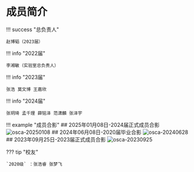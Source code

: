 # 成员简介

!!! success "总负责人"
    
    赵博韬（2023届）

!!! info "2022届"
    
    李湘敏（实验室总负责人）

!!! info "2023届"

    张浩 莫文博 王嘉欣

!!! info "2024届"

    张玥琦 孟千理 薛铭泽 范潇麟 张泽宇


!!! example "成员合影"
    ## 2025年01月08日-2024届正式成员合影
    ![osca-20250108](./osca-20250108.png)
    ## 2024年06月08日-2020届毕业合影
    ![osca-20240628](./osca-20240628.jpg)
    ## 2023年09月25日-2023届正式成员合影
    ![osca-20230925](./osca-20230925.png)

??? tip  "校友"

    `2020级` ：张浩睿 张梦飞